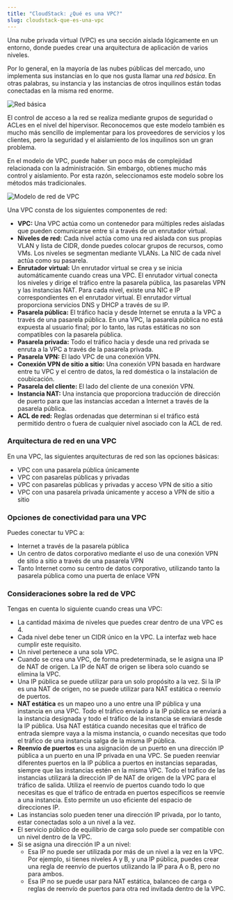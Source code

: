 ```yaml
---
title: "CloudStack: ¿Qué es una VPC?"
slug: cloudstack-que-es-una-vpc
---
```



Una nube privada virtual (VPC) es una sección aislada lógicamente en un entorno, donde puedes crear una arquitectura de aplicación de varios niveles.

Por lo general, en la mayoría de las nubes públicas del mercado, uno implementa sus instancias en lo que nos gusta llamar una *red básica*. En otras palabras, su instancia y las instancias de otros inquilinos están todas conectadas en la misma red enorme.

![Red básica](/assets/what-is-a-vpc-1.png)

El control de acceso a la red se realiza mediante grupos de seguridad o ACLes en el nivel del hipervisor. Reconocemos que este modelo también es mucho más sencillo de implementar para los proveedores de servicios y los clientes, pero la seguridad y el aislamiento de los inquilinos son un gran problema.

En el modelo de VPC, puede haber un poco más de complejidad relacionada con la administración. Sin embargo, obtienes mucho más control y aislamiento. Por esta razón, seleccionamos este modelo sobre los métodos más tradicionales.

![Modelo de red de VPC](/assets/what-is-a-vpc-2.png)

Una VPC consta de los siguientes componentes de red:

- **VPC:** Una VPC actúa como un contenedor para múltiples redes aisladas que pueden comunicarse entre sí a través de un enrutador virtual.
- **Niveles de red:** Cada nivel actúa como una red aislada con sus propias VLAN y lista de CIDR, donde puedes colocar grupos de recursos, como VMs. Los niveles se segmentan mediante VLANs. La NIC de cada nivel actúa como su pasarela.
- **Enrutador virtual:** Un enrutador virtual se crea y se inicia automáticamente cuando creas una VPC. El enrutador virtual conecta los niveles y dirige el tráfico entre la pasarela pública, las pasarelas VPN y las instancias NAT. Para cada nivel, existe una NIC e IP correspondientes en el enrutador virtual. El enrutador virtual proporciona servicios DNS y DHCP a través de su IP.
- **Pasarela pública:** El tráfico hacia y desde Internet se enruta a la VPC a través de una pasarela pública. En una VPC, la pasarela pública no está expuesta al usuario final; por lo tanto, las rutas estáticas no son compatibles con la pasarela pública.
- **Pasarela privada:** Todo el tráfico hacia y desde una red privada se enruta a la VPC a través de la pasarela privada.
- **Pasarela VPN:** El lado VPC de una conexión VPN.
- **Conexión VPN de sitio a sitio:** Una conexión VPN basada en hardware entre tu VPC y el centro de datos, la red doméstica o la instalación de coubicación.
- **Pasarela del cliente:** El lado del cliente de una conexión VPN.
- **Instancia NAT:** Una instancia que proporciona traducción de dirección de puerto para que las instancias accedan a Internet a través de la pasarela pública.
- **ACL de red:** Reglas ordenadas que determinan si el tráfico está permitido dentro o fuera de cualquier nivel asociado con la ACL de red.

### Arquitectura de red en una VPC
En una VPC, las siguientes arquitecturas de red son las opciones básicas:

- VPC con una pasarela pública únicamente
- VPC con pasarelas públicas y privadas
- VPC con pasarelas públicas y privadas y acceso VPN de sitio a sitio
- VPC con una pasarela privada únicamente y acceso a VPN de sitio a sitio

### Opciones de conectividad para una VPC
Puedes conectar tu VPC a:

- Internet a través de la pasarela pública
- Un centro de datos corporativo mediante el uso de una conexión VPN de sitio a sitio a través de una pasarela VPN
- Tanto Internet como su centro de datos corporativo, utilizando tanto la pasarela pública como una puerta de enlace VPN

### Consideraciones sobre la red de VPC
Tengas en cuenta lo siguiente cuando creas una VPC:

- La cantidad máxima de niveles que puedes crear dentro de una VPC es 4.
- Cada nivel debe tener un CIDR único en la VPC. La interfaz web hace cumplir este requisito.
- Un nivel pertenece a una sola VPC.
- Cuando se crea una VPC, de forma predeterminada, se le asigna una IP de NAT de origen. La IP de NAT de origen se libera solo cuando se elimina la VPC.
- Una IP pública se puede utilizar para un solo propósito a la vez. Si la IP es una NAT de origen, no se puede utilizar para NAT estática o reenvío de puertos.
- **NAT estática** es un mapeo uno a uno entre una IP pública y una instancia en una VPC. Todo el tráfico enviado a la IP pública se enviará a la instancia designada y todo el tráfico de la instancia se enviará desde la IP pública. Usa NAT estática cuando necesitas que el tráfico de entrada siempre vaya a la misma instancia, o cuando necesitas que todo el tráfico de una instancia salga de la misma IP pública.
- **Reenvío de puertos** es una asignación de un puerto en una dirección IP pública a un puerto en una IP privada en una VPC. Se pueden reenviar diferentes puertos en la IP pública a puertos en instancias separadas, siempre que las instancias estén en la misma VPC. Todo el tráfico de las instancias utilizará la dirección IP de NAT de origen de la VPC para el tráfico de salida. Utiliza el reenvío de puertos cuando todo lo que necesitas es que el tráfico de entrada en puertos específicos se reenvíe a una instancia. Esto permite un uso eficiente del espacio de direcciones IP.
- Las instancias solo pueden tener una dirección IP privada, por lo tanto, estar conectadas solo a un nivel a la vez.
- El servicio público de equilibrio de carga solo puede ser compatible con un nivel dentro de la VPC.
- Si se asigna una dirección IP a un nivel:
    - Esa IP no puede ser utilizada por más de un nivel a la vez en la VPC. Por ejemplo, si tienes niveles A y B, y una IP pública, puedes crear una regla de reenvío de puertos utilizando la IP para A o B, pero no para ambos.
    - Esa IP no se puede usar para NAT estática, balanceo de carga o reglas de reenvío de puertos para otra red invitada dentro de la VPC.
